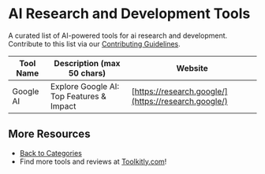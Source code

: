 # AI Research and Development Tools

A curated list of AI-powered tools for ai research and development. Contribute to this list via our [Contributing Guidelines](../CONTRIBUTING.md).

| Tool Name | Description (max 50 chars) | Website |
|-----------|----------------------------|---------|
| Google AI | Explore Google AI: Top Features & Impact | [https://research.google/](https://research.google/) |

## More Resources
- [Back to Categories](../README.md)
- Find more tools and reviews at [Toolkitly.com](https://toolkitly.com)!
